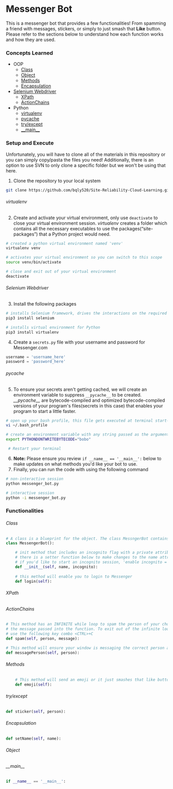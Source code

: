 # Messenger Bot

This is a messenger bot that provides a few functionalities! From spamming a friend with messages, stickers, or simply to just smash that **Like** button. Please refer to the sections below to understand how each function works and how they are used.

### Concepts Learned
- OOP
  - [Class](#class)
  - [Object](#object)
  - [Methods](#methods)
  - [Encapsulation](#encapsulation)
- [Selenium Webdriver](#selenium-webdriver)
  - [XPath](#xpath)
  - [ActionChains](#actionchains)
- Python
  - [virtualenv](#virtualenv)
  - [pycache](#pycache)
  - [try/except](#tryexcept)
  - [\_\_main\_\_](#main)

### Setup and Execute

Unfortunately, you will have to clone all of the materials in this repository or you can simply copy/pasta the files you need! Additionally, there is an option to use SVN to only clone a specific folder but we won't be using that here.
1. Clone the repository to your local system
```bash
git clone https://github.com/bqly520/Site-Reliability-Cloud-Learning.git
```
###### virtualenv
2. Create and activate your virtual environment, only use `deactivate` to close your virtual environment session. *virtualenv* creates a folder which contains all the necessary executables to use the packages(“site-packages”) that a Python project would need.
```bash
# created a python virtual environment named 'venv'
virtualenv venv

# activates your virtual environment so you can switch to this scope
source venv/bin/activate

# close and exit out of your virtual environment
deactivate
```
###### Selenium Webdriver
3. Install the following packages 
```bash
# installs Selenium framework, drives the interactions on the required web page and rerun them without any manual input
pip3 install selenium

# installs virtual environment for Python
pip3 install virtualenv
```
4. Create a `secrets.py` file with your username and password for Messenger.com
```python
username = 'username_here'
password = 'password_here'
```
###### pycache
5. To ensure your secrets aren't getting cached, we will create an environment variable to suppress `__pycache__` to be created. *\_\_pycache\_\_* are bytecode-compiled and optimized bytecode-compiled versions of your program's files(secrets in this case) that enables your program to start a little faster.
```bash
# open up your bash profile, this file gets executed at terminal start-up
vi ~/.bash_profile

# create an environment variable with any string passed as the argument
export PYTHONDONTWRITEBYTECODE="bobo"

 # Restart your terminal
```
6. **Note:** Please ensure you review `if __name__ == '__main__':` below to make updates on what methods you'd like your bot to use.
7. Finally, you can run the code with using the following command
```bash
# non-interactive session
python messenger_bot.py

# interactive session
python -i messenger_bot.py
```

### Functionalities

###### Class
```python
# A class is a blueprint for the object. The class MessngerBot contains all of the details(attributes) about the bot.
class MessengerBot():

    # init method that includes an incognito flag with a private attribute called 'name'
    # there is a setter function below to make changes to the name attribute if needed
    # if you'd like to start an incognito session, 'enable incognito = True'
    def __init__(self, name, incognito):
    
    # this method will enable you to login to Messenger
    def login(self):
```

###### XPath
###### ActionChains
```python
# This method has an INFINITE while loop to spam the person of your choice with
# the message passed into the function. To exit out of the infinite loop,
# use the following key combo <CTRL>+C
def spam(self, person, message):

# This method will ensure your window is messaging the correct person after login
def messagePerson(self, person):
```

###### Methods
```python
    # This method will send an emoji or it just smashes that like button
    def emoji(self):
```

###### try/except
```python  
def sticker(self, person):
```

###### Encapsulation
```python
def setName(self, name):
```

###### Object
###### \_\_main\_\_
```python
if __name__ == '__main__':
```